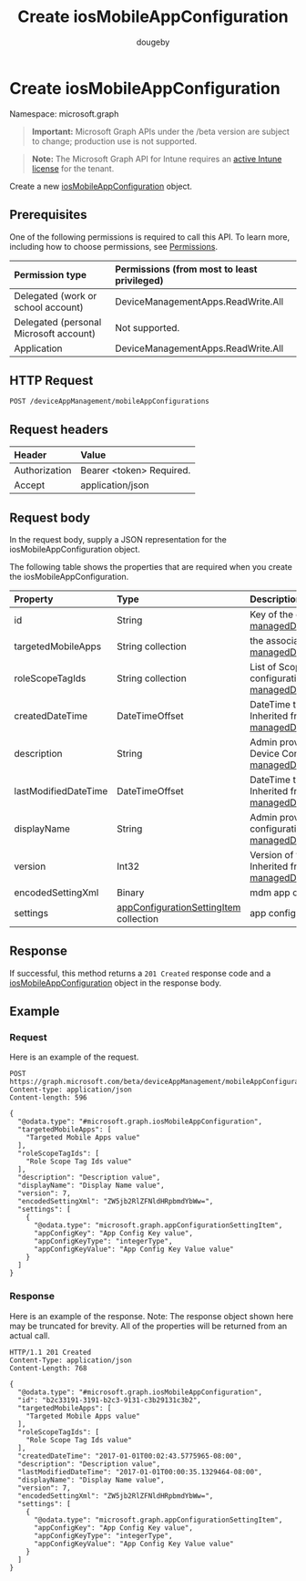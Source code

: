 ﻿---
title: "Create iosMobileAppConfiguration"
description: "Create a new iosMobileAppConfiguration object."
author: "dougeby"
localization_priority: Normal
ms.prod: "intune"
doc_type: apiPageType
---

# Create iosMobileAppConfiguration

Namespace: microsoft.graph

> **Important:** Microsoft Graph APIs under the /beta version are subject to change; production use is not supported.

> **Note:** The Microsoft Graph API for Intune requires an [active Intune license](https://go.microsoft.com/fwlink/?linkid=839381) for the tenant.

Create a new [iosMobileAppConfiguration](../resources/intune-apps-iosmobileappconfiguration.md) object.

## Prerequisites

One of the following permissions is required to call this API. To learn more, including how to choose permissions, see [Permissions](/graph/permissions-reference).

| Permission type                        | Permissions (from most to least privileged) |
| :------------------------------------- | :------------------------------------------ |
| Delegated (work or school account)     | DeviceManagementApps.ReadWrite.All          |
| Delegated (personal Microsoft account) | Not supported.                              |
| Application                            | DeviceManagementApps.ReadWrite.All          |

## HTTP Request

<!-- {
  "blockType": "ignored"
}
-->

```http
POST /deviceAppManagement/mobileAppConfigurations
```

## Request headers

| Header        | Value                          |
| :------------ | :----------------------------- |
| Authorization | Bearer &lt;token&gt; Required. |
| Accept        | application/json               |

## Request body

In the request body, supply a JSON representation for the iosMobileAppConfiguration object.

The following table shows the properties that are required when you create the iosMobileAppConfiguration.

| Property             | Type                                                                                              | Description                                                                                                                                                                   |
| :------------------- | :------------------------------------------------------------------------------------------------ | :---------------------------------------------------------------------------------------------------------------------------------------------------------------------------- |
| id                   | String                                                                                            | Key of the entity. Inherited from [managedDeviceMobileAppConfiguration](../resources/intune-apps-manageddevicemobileappconfiguration.md)                                      |
| targetedMobileApps   | String collection                                                                                 | the associated app. Inherited from [managedDeviceMobileAppConfiguration](../resources/intune-apps-manageddevicemobileappconfiguration.md)                                     |
| roleScopeTagIds      | String collection                                                                                 | List of Scope Tags for this App configuration entity. Inherited from [managedDeviceMobileAppConfiguration](../resources/intune-apps-manageddevicemobileappconfiguration.md)   |
| createdDateTime      | DateTimeOffset                                                                                    | DateTime the object was created. Inherited from [managedDeviceMobileAppConfiguration](../resources/intune-apps-manageddevicemobileappconfiguration.md)                        |
| description          | String                                                                                            | Admin provided description of the Device Configuration. Inherited from [managedDeviceMobileAppConfiguration](../resources/intune-apps-manageddevicemobileappconfiguration.md) |
| lastModifiedDateTime | DateTimeOffset                                                                                    | DateTime the object was last modified. Inherited from [managedDeviceMobileAppConfiguration](../resources/intune-apps-manageddevicemobileappconfiguration.md)                  |
| displayName          | String                                                                                            | Admin provided name of the device configuration. Inherited from [managedDeviceMobileAppConfiguration](../resources/intune-apps-manageddevicemobileappconfiguration.md)        |
| version              | Int32                                                                                             | Version of the device configuration. Inherited from [managedDeviceMobileAppConfiguration](../resources/intune-apps-manageddevicemobileappconfiguration.md)                    |
| encodedSettingXml    | Binary                                                                                            | mdm app configuration Base64 binary.                                                                                                                                          |
| settings             | [appConfigurationSettingItem](../resources/intune-apps-appconfigurationsettingitem.md) collection | app configuration setting items.                                                                                                                                              |

## Response

If successful, this method returns a `201 Created` response code and a [iosMobileAppConfiguration](../resources/intune-apps-iosmobileappconfiguration.md) object in the response body.

## Example

### Request

Here is an example of the request.

```http
POST https://graph.microsoft.com/beta/deviceAppManagement/mobileAppConfigurations
Content-type: application/json
Content-length: 596

{
  "@odata.type": "#microsoft.graph.iosMobileAppConfiguration",
  "targetedMobileApps": [
    "Targeted Mobile Apps value"
  ],
  "roleScopeTagIds": [
    "Role Scope Tag Ids value"
  ],
  "description": "Description value",
  "displayName": "Display Name value",
  "version": 7,
  "encodedSettingXml": "ZW5jb2RlZFNldHRpbmdYbWw=",
  "settings": [
    {
      "@odata.type": "microsoft.graph.appConfigurationSettingItem",
      "appConfigKey": "App Config Key value",
      "appConfigKeyType": "integerType",
      "appConfigKeyValue": "App Config Key Value value"
    }
  ]
}
```

### Response

Here is an example of the response. Note: The response object shown here may be truncated for brevity. All of the properties will be returned from an actual call.

```http
HTTP/1.1 201 Created
Content-Type: application/json
Content-Length: 768

{
  "@odata.type": "#microsoft.graph.iosMobileAppConfiguration",
  "id": "b2c33191-3191-b2c3-9131-c3b29131c3b2",
  "targetedMobileApps": [
    "Targeted Mobile Apps value"
  ],
  "roleScopeTagIds": [
    "Role Scope Tag Ids value"
  ],
  "createdDateTime": "2017-01-01T00:02:43.5775965-08:00",
  "description": "Description value",
  "lastModifiedDateTime": "2017-01-01T00:00:35.1329464-08:00",
  "displayName": "Display Name value",
  "version": 7,
  "encodedSettingXml": "ZW5jb2RlZFNldHRpbmdYbWw=",
  "settings": [
    {
      "@odata.type": "microsoft.graph.appConfigurationSettingItem",
      "appConfigKey": "App Config Key value",
      "appConfigKeyType": "integerType",
      "appConfigKeyValue": "App Config Key Value value"
    }
  ]
}
```
